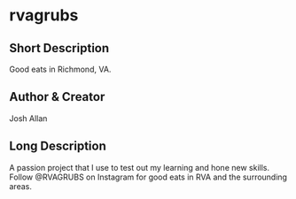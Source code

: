 # rvagrubs

## Short Description
Good eats in Richmond, VA.

## Author & Creator
Josh Allan

## Long Description
A passion project that I use to test out my learning and hone new skills. Follow @RVAGRUBS on Instagram for good eats in RVA and the surrounding areas.
